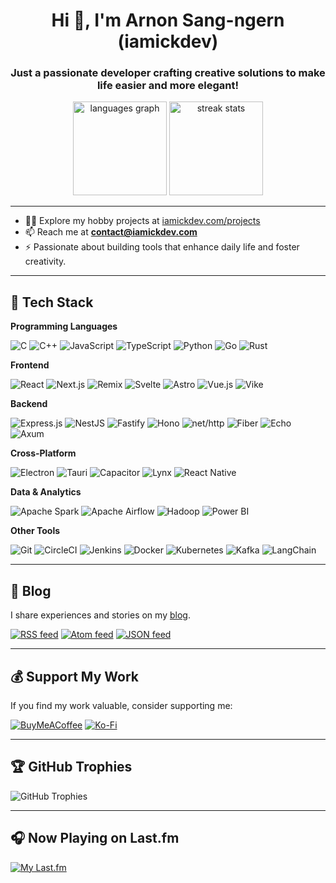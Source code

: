 <h1 align="center">Hi 👋, I'm Arnon Sang-ngern (iamickdev)</h1>
<h3 align="center">Just a passionate developer crafting creative solutions to make life easier and more elegant!</h3>

<div align="center">
  <img src="https://github-readme-stats.vercel.app/api/top-langs?username=arnonsang&locale=en&hide_title=false&hide=html,ejs,css,pug&layout=compact&card_width=320&langs_count=5&theme=dracula&hide_border=false" height="150" alt="languages graph"  />
  <img src="https://github-readme-streak-stats.herokuapp.com/?user=arnonsang&theme=dracula&hide_border=false" height="150" alt="streak stats"  />
</div>

---

- 👨‍💻 Explore my hobby projects at [iamickdev.com/projects](https://www.iamickdev.com/projects)
- 📫 Reach me at **contact@iamickdev.com**
- ⚡ Passionate about building tools that enhance daily life and foster creativity.

---

## 🧰 Tech Stack

**Programming Languages**

![C](https://img.shields.io/badge/C-00599C?style=for-the-badge&logo=c&logoColor=white)
![C++](https://img.shields.io/badge/C++-00599C?style=for-the-badge&logo=c%2B%2B&logoColor=white)
![JavaScript](https://img.shields.io/badge/JavaScript-F7DF1E?style=for-the-badge&logo=javascript&logoColor=black)
![TypeScript](https://img.shields.io/badge/TypeScript-007ACC?style=for-the-badge&logo=typescript&logoColor=white)
![Python](https://img.shields.io/badge/Python-3776AB?style=for-the-badge&logo=python&logoColor=white)
![Go](https://img.shields.io/badge/Go-00ADD8?style=for-the-badge&logo=go&logoColor=white)
![Rust](https://img.shields.io/badge/Rust-b7410e?style=for-the-badge&logo=rust&logoColor=white)

**Frontend**

![React](https://img.shields.io/badge/React-20232A?style=for-the-badge&logo=react&logoColor=61DAFB)
![Next.js](https://img.shields.io/badge/Next.js-000000?style=for-the-badge&logo=next.js&logoColor=white)
![Remix](https://img.shields.io/badge/Remix-000000?style=for-the-badge&logo=remix&logoColor=white)
![Svelte](https://img.shields.io/badge/Svelte-FF3E00?style=for-the-badge&logo=svelte&logoColor=white)
![Astro](https://img.shields.io/badge/Astro-ff0000?style=for-the-badge&logo=astro&logoColor=white)
![Vue.js](https://img.shields.io/badge/Vue.js-4FC08D?style=for-the-badge&logo=vue.js&logoColor=white)
![Vike](https://img.shields.io/badge/Vike-000000?style=for-the-badge&logo=vike&logoColor=white)

**Backend**

![Express.js](https://img.shields.io/badge/Express.js-404D59?style=for-the-badge&logo=express&logoColor=white)
![NestJS](https://img.shields.io/badge/NestJS-E0234E?style=for-the-badge&logo=nestjs&logoColor=white)
![Fastify](https://img.shields.io/badge/Fastify-000000?style=for-the-badge&logo=fastify&logoColor=white)
![Hono](https://img.shields.io/badge/Hono-fc8545?style=for-the-badge&logo=hono&logoColor=white)
![net/http](https://img.shields.io/badge/http-00ADD8?style=for-the-badge&logo=go&logoColor=white)
![Fiber](https://img.shields.io/badge/Fiber-00ADD8?style=for-the-badge&logo=go&logoColor=white)
![Echo](https://img.shields.io/badge/Echo-00ADD8?style=for-the-badge&logo=go&logoColor=white)
![Axum](https://img.shields.io/badge/Axum-b7410e?style=for-the-badge&logo=rust&logoColor=white)

**Cross-Platform**

![Electron](https://img.shields.io/badge/Electron-47848F?style=for-the-badge&logo=electron&logoColor=white)
![Tauri](https://img.shields.io/badge/Tauri-FFC131?style=for-the-badge&logo=tauri&logoColor=black)
![Capacitor](https://img.shields.io/badge/Capacitor-555555?style=for-the-badge&logo=capacitor&logoColor=white)
![Lynx](https://img.shields.io/badge/Lynx-000000?style=for-the-badge&logo=lynx&logoColor=white)
![React Native](https://img.shields.io/badge/React_Native-20232A?style=for-the-badge&logo=react&logoColor=61DAFB)

**Data & Analytics**

![Apache Spark](https://img.shields.io/badge/Spark-E25A1C?style=for-the-badge&logo=apachespark&logoColor=white)
![Apache Airflow](https://img.shields.io/badge/Airflow-017CEE?style=for-the-badge&logo=apacheairflow&logoColor=white)
![Hadoop](https://img.shields.io/badge/Hadoop-66CCFF?style=for-the-badge&logo=apachehadoop&logoColor=white)
![Power BI](https://img.shields.io/badge/Power_BI-F2C811?style=for-the-badge&logo=powerbi&logoColor=black)

**Other Tools**

![Git](https://img.shields.io/badge/Git-F05032?style=for-the-badge&logo=git&logoColor=white)
![CircleCI](https://img.shields.io/badge/CircleCI-343434?style=for-the-badge&logo=circleci&logoColor=white)
![Jenkins](https://img.shields.io/badge/Jenkins-D24939?style=for-the-badge&logo=jenkins&logoColor=white)
![Docker](https://img.shields.io/badge/Docker-2496ED?style=for-the-badge&logo=docker&logoColor=white)
![Kubernetes](https://img.shields.io/badge/Kubernetes-326CE5?style=for-the-badge&logo=kubernetes&logoColor=white)
![Kafka](https://img.shields.io/badge/Kafka-231F20?style=for-the-badge&logo=apachekafka&logoColor=white)
![LangChain](https://img.shields.io/badge/LangChain-000000?style=for-the-badge&logo=langchain&logoColor=white)

---


## 📝 Blog

I share experiences and stories on my [blog](https://www.iamickdev.com/blog).

[![RSS feed](https://img.shields.io/badge/rss-FF6600?style=for-the-badge&logo=rss)](https://www.iamickdev.com/feed/rss)
[![Atom feed](https://img.shields.io/badge/atom-3399FF?style=for-the-badge&logo=feedly)](https://www.iamickdev.com/feed/atom)
[![JSON feed](https://img.shields.io/badge/json-6DD0E4?style=for-the-badge&logo=json)](https://www.iamickdev.com/feed/json)

---

## 💰 Support My Work

If you find my work valuable, consider supporting me:

[![BuyMeACoffee](https://img.shields.io/badge/Buy_Me_a_Coffee-FFDD00?style=for-the-badge&logo=buy-me-a-coffee&logoColor=black)](https://buymeacoffee.com/arnonsangn)
[![Ko-Fi](https://img.shields.io/badge/Ko--fi-F16061?style=for-the-badge&logo=ko-fi&logoColor=white)](https://ko-fi.com/arnonsang)

---

## 🏆 GitHub Trophies

![GitHub Trophies](https://github-profile-trophy.vercel.app/?username=arnonsang&theme=chalk&no-frame=true&no-bg=false&margin-w=4)

---

## 🎧 Now Playing on Last.fm

[![My Last.fm](https://lastfm-recently-played.vercel.app/api?user=j9ix)](https://www.last.fm/user/j9ix)
